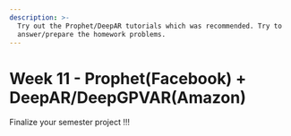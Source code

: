 ```yaml
---
description: >-
  Try out the Prophet/DeepAR tutorials which was recommended. Try to
  answer/prepare the homework problems.
---
```


# Week 11 - Prophet(Facebook) + DeepAR/DeepGPVAR(Amazon)

Finalize your semester project !!!



